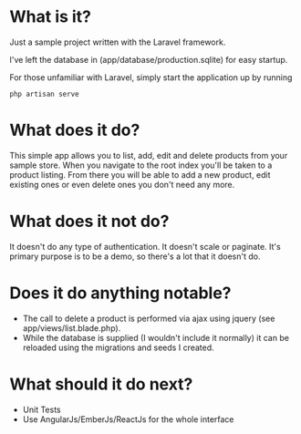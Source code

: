 What is it?
===========

Just a sample project written with the Laravel framework. 

I've left the database in (app/database/production.sqlite) for easy startup. 

For those unfamiliar with Laravel, simply start the application up by running

    php artisan serve
    

What does it do?
================

This simple app allows you to list, add, edit and delete products from your sample store. When you navigate to the root index you'll be taken to a product listing. From there you will be able to add a new product, edit existing ones or even delete ones you don't need any more. 


What does it not do?
====================

It doesn't do any type of authentication. It doesn't scale or paginate. It's primary purpose is to be a demo, so there's a lot that it doesn't do.


Does it do anything notable?
===================================

* The call to delete a product is performed via ajax using jquery (see app/views/list.blade.php).
* While the database is supplied (I wouldn't include it normally) it can be reloaded using the migrations and seeds I created.


What should it do next?
=======================

* Unit Tests
* Use AngularJs/EmberJs/ReactJs for the whole interface